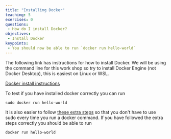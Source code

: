 ```yaml
---
title: "Installing Docker"
teaching: 5
exercises: 0
questions:
 - How do I install Docker?
objectives:
 - Install Docker
keypoints:
 - You should now be able to run `docker run hello-world`
---
```


The following link has instructions for how to install Docker.
We will be using the command line for this work shop so try to install Docker Engine (not Docker Desktop), this is easiest on Linux or WSL.

[Docker install instructions](https://docs.docker.com/engine/install/)

To test if you have installed docker correctly you can run

~~~
sudo docker run hello-world
~~~

It is also easier to follow [these extra steps](https://docs.docker.com/engine/install/linux-postinstall/) so that you don't have to use sudo every time you run a docker command.
If you have followed the extra steps correctly you should be able to run

~~~
docker run hello-world
~~~
